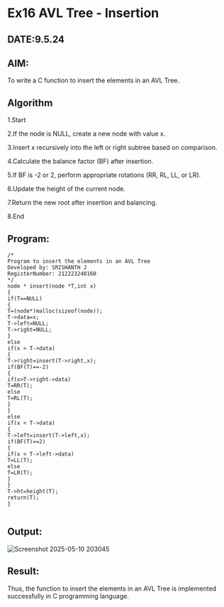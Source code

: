 # Ex16 AVL Tree - Insertion
## DATE:9.5.24
## AIM:
To write a C function to insert the elements in an AVL Tree.

## Algorithm
1.Start

2.If the node is NULL, create a new node with value x.

3.Insert x recursively into the left or right subtree based on comparison.

4.Calculate the balance factor (BF) after insertion.

5.If BF is -2 or 2, perform appropriate rotations (RR, RL, LL, or LR).

6.Update the height of the current node.

7.Return the new root after insertion and balancing.

8.End 

## Program:
```
/*
Program to insert the elements in an AVL Tree
Developed by: SRISHANTH J
RegisterNumber: 212223240160
*/
node * insert(node *T,int x) 
{ 
if(T==NULL) 
{ 
T=(node*)malloc(sizeof(node)); 
T->data=x; 
T->left=NULL; 
T->right=NULL; 
} 
else 
if(x > T->data) 
{ 
T->right=insert(T->right,x); 
if(BF(T)==-2) 
{ 
if(x>T->right->data) 
T=RR(T); 
else 
T=RL(T); 
} 
} 
else 
if(x < T->data) 
{
T->left=insert(T->left,x); 
if(BF(T)==2) 
{ 
if(x < T->left->data) 
T=LL(T); 
else 
T=LR(T); 
} 
} 
T->ht=height(T); 
return(T); 
}


```

## Output:
![Screenshot 2025-05-10 203045](https://github.com/user-attachments/assets/9c25faa9-9e06-423e-8b6e-f703d674cd60)



## Result:
Thus, the function to insert the elements in an AVL Tree is implemented successfully in C programming language.
